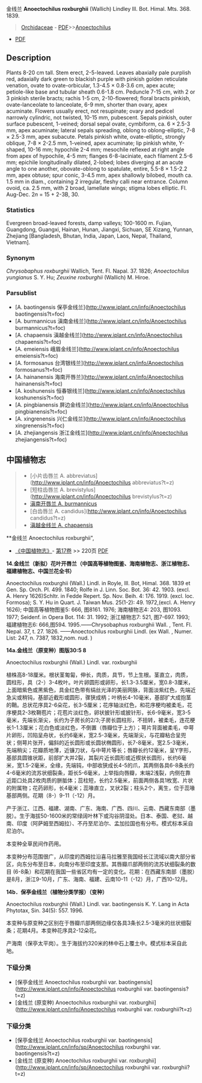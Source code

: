 金线兰 **Anoectochilus roxburghii** (Wallich) Lindley Ill. Bot. Himal. Mts. 368. 1839.

> [Orchidaceae](http://www.iplant.cn/info/Orchidaceae?t=foc) - [PDF](http://www.iplant.cn/foc/pdf/Orchidaceae.pdf)>>[Anoectochilus](http://www.iplant.cn/info/Anoectochilus?t=foc)
 - [PDF](http://www.iplant.cn/foc/pdf/Anoectochilus.pdf)

## Description

Plants 8-20 cm tall. Stem erect, 2-5-leaved. Leaves abaxially pale purplish red, adaxially dark green to blackish purple with pinkish golden reticulate venation, ovate to ovate-orbicular, 1.3-4.5 × 0.8-3.6 cm, apex acute; petiole-like base and tubular sheath 0.6-1.8 cm. Peduncle 7-15 cm, with 2 or 3 pinkish sterile bracts; rachis 1-5 cm, 2-10-flowered; floral bracts pinkish, ovate-lanceolate to lanceolate, 6-9 mm, shorter than ovary, apex acuminate. Flowers usually erect, not resupinate; ovary and pedicel narrowly cylindric, not twisted, 10-15 mm, pubescent. Sepals pinkish, outer surface pubescent, 1-veined; dorsal sepal ovate, cymbiform, ca. 6 × 2.5-3 mm, apex acuminate; lateral sepals spreading, oblong to oblong-elliptic, 7-8 × 2.5-3 mm, apex subacute. Petals pinkish white, ovate-elliptic, strongly oblique, 7-8 × 2-2.5 mm, 1-veined, apex acuminate; lip pinkish white, Y-shaped, 10-16 mm; hypochile 2-4 mm; mesochile reflexed at right angle from apex of hypochile, 4-5 mm; flanges 6-8-laciniate, each filament 2.5-6 mm; epichile longitudinally dilated, 2-lobed; lobes diverging at an acute angle to one another, obovate-oblong to spatulate, entire, 5.5-8 × 1.5-2.2 mm, apex obtuse; spur conic, 3-4.5 mm, apex shallowly bilobed, mouth ca. 1.5 mm in diam., containing 2 irregular, fleshy calli near entrance. Column ovoid, ca. 2.5 mm, with 2 broad, lamellate wings; stigma lobes elliptic. Fl. Aug-Dec. 2*n* = 15 + 2-3B, 30.

### Statistics
Evergreen broad-leaved forests, damp valleys; 100-1600 m. Fujian, Guangdong, Guangxi, Hainan, Hunan, Jiangxi, Sichuan, SE Xizang, Yunnan, Zhejiang [Bangladesh, Bhutan, India, Japan, Laos, Nepal, Thailand, Vietnam].

### Synonym
*Chrysobaphus roxburghii* Wallich, Tent. Fl. Napal. 37. 1826; *Anoectochilus yungianus* S. Y. Hu; *Zeuxine roxburghii* (Wallich) M. Hiroe.

### Parsublist

* [A.  baotingensis  保亭金线兰](http://www.iplant.cn/info/Anoectochilus baotingensis?t=foc)
* [A.  burmannicus  滇南金线兰](http://www.iplant.cn/info/Anoectochilus burmannicus?t=foc)
* [A.  chapaensis  滇越金线兰](http://www.iplant.cn/info/Anoectochilus chapaensis?t=foc)
* [A.  emeiensis  峨眉金线兰](http://www.iplant.cn/info/Anoectochilus emeiensis?t=foc)
* [A.  formosanus  台湾银线兰](http://www.iplant.cn/info/Anoectochilus formosanus?t=foc)
* [A.  hainanensis  海南开唇兰](http://www.iplant.cn/info/Anoectochilus hainanensis?t=foc)
* [A.  koshunensis  恒春银线兰](http://www.iplant.cn/info/Anoectochilus koshunensis?t=foc)
* [A.  pingbianensis  屏边金线兰](http://www.iplant.cn/info/Anoectochilus pingbianensis?t=foc)
* [A.  xingrenensis  兴仁金线兰](http://www.iplant.cn/info/Anoectochilus xingrenensis?t=foc)
* [A.  zhejiangensis  浙江金线兰](http://www.iplant.cn/info/Anoectochilus zhejiangensis?t=foc)


## 中国植物志

> * [小片齿唇兰  A.  abbreviatus](http://www.iplant.cn/info/Anoectochilus abbreviatus?t=z)
> * [短柱齿唇兰  A.  brevistylus](http://www.iplant.cn/info/Anoectochilus brevistylus?t=z)
> * [滇南开唇兰  A.  burmannicus](Anoectochilus-burmannicus-滇南金线兰.md)
> * [白齿唇兰  A.  candidus](http://www.iplant.cn/info/Anoectochilus candidus?t=z)
> * [滇越金线兰  A.  chapaensis](Anoectochilus-chapaensis-滇越金线兰.md)


**金线兰 Anoectochilus roxburghii",


* [《中国植物志》](http://www.iplant.cn/frps)- [第17卷](http://www.iplant.cn/frps/vol/17) >> 220页 [PDF](http://www.iplant.cn/frps/pdf/17/220.pdf)


**14.金线兰（新拟）花叶开唇兰（中国高等植物图鉴、海南植物志、浙江植物志、福建植物志、中国兰花全书）**

Anoectochilus roxburghii (Wall.) Lindl. in Royle, Ill. Bot, Himal. 368. 1839 et Gen. Sp. Orch. Pl. 499. 1840; Rolfe in J. Linn. Soc. Bot. 36: 42. 1903. (excl. A. Henry 1626)Schltr. in Fedde Repert. Sp. Nov. Beih. 4: 176. 1919. (excl. loc. Formosa); S. Y. Hu in Quart. J. Taiwan Mus. 25(1-2): 49. 1972,(excl. A. Henry 1626); 中国高等植物图鉴5: 666, 图8161. 1976; 海南植物志4: 203, 图1093. 1977; Seidenf. in Opera Bot. 114: 31. 1992; 浙江植物志7: 521, 图7-697. 1993; 福建植物志6: 666,图594. 1995.——Chrysobaphus roxburghii Wall. , Tent. Fl. Nepal. 37, t. 27. 1826. ——Anoectochilus roxburghii Lindl. (ex Wall. , Numer. List: 247, n. 7387, 1832,nom. nud. )

**14a.金线兰（原变种）图版30:5 8**

Anoectochilus roxburghii (Wall.) Lindl. var. roxburghii

植株高8-18厘米。根状茎匍匐，伸长，肉质，具节，节上生根。茎直立，肉质，圆柱形，具（2-）3-4枚叶。叶片卵圆形或卵形，长1.3-3.5厘米，宽0.8-3厘米，上面暗紫色或黑紫色，具金红色带有绢丝光泽的美丽网脉，背面淡紫红色，先端近急尖或稍钝，基部近截形或圆形，骤狭成柄；叶柄长4-10毫米，基部扩大成抱茎的鞘。总状花序具2-6朵花，长3-5厘米；花序轴淡红色，和花序梗均被柔毛，花序梗具2-3枚鞘苞片；花苞片淡红色，卵状披针形或披针形，长6-9毫米，宽3-5毫米，先端长渐尖，长约为子房长的2/3;子房长圆柱形，不扭转，被柔毛，连花梗长1-1.3厘米；花白色或淡红色，不倒置（唇瓣位于上方）；萼片背面被柔毛，中萼片卵形，凹陷呈舟状，长约6毫米，宽2.5-3毫米，先端渐尖，与花瓣粘合呈兜状；侧萼片张开，偏斜的近长圆形或长圆状椭圆形，长7-8毫米，宽2.5-3毫米，先端稍尖；花瓣质地薄，近镰刀状，与中萼片等长；唇瓣长约12毫米，呈Y字形，基部具圆锥状距，前部扩大并2裂，其裂片近长圆形或近楔状长圆形，长约6毫米，宽1.5-2毫米，全缘，先端钝，中部收狭成长4-5的爪，其两侧各具6-8条长约4-6毫米的流苏状细裂条，距长5-6毫米，上举指向唇瓣，末端2浅裂，内侧在靠近距口处具2枚肉质的胼胝体；蕊柱短，长约2.5毫米，前面两侧各具1枚宽、片状的附属物；花药卵形，长4毫米；蕊喙直立，叉状2裂；柱头2个，离生，位于蕊喙基部两侧。花期（8-）9-11（-12）月。

产于浙江、江西、福建、湖南、广东、海南、广西、四川、云南、西藏东南部（墨脱）。生于海拔50-1600米的常绿阔叶林下或沟谷阴湿处。日本、泰国、老挝、越南、印度（阿萨姆至西姆拉）、不丹至尼泊尔、孟加拉国也有分布。模式标本采自尼泊尔。

本变种全草民间作药用。

本变种分布范围很广，从印度的西姆拉沿喜马拉雅至我国经长江流域以南大部分省区，向东分布至日本，向南分布至印度支那。其唇瓣爪部两侧的流苏状细裂条的数目 (6-8条）和花期在我国一些省区均有一定的变化。花期：在西藏东南部（墨脱）是8月，浙江9-10月，广东、海南、福建、云南10-11（-12）月，广西10-12月。

**14b．保亭金线兰（植物分类学报）（变种）**

Anoectochilus roxburghii (Wall.) Lindl. var. baotingensis K. Y. Lang in Acta Phytotax, Sin. 34(5): 557. 1996.

本变种与原变种之区别在于唇瓣爪部两侧边缘仅各具3条长2.5-3毫米的丝状细裂条；花期4月。本变种花序具2-12朵花。

产海南（保亭太平岗）。生于海拔约320米的林中石上覆土中。模式标本采自此地。

### 下级分类
* [保亭金线兰  Anoectochilus roxburghii var. baotingensis](http://www.iplant.cn/info/Anoectochilus roxburghii var. baotingensis?t=z)
* [金线兰 (原变种)  Anoectochilus roxburghii var. roxburghii](http://www.iplant.cn/info/Anoectochilus roxburghii var. roxburghii?t=z)

### 下级分类
* [保亭金线兰  Anoectochilus roxburghii var. baotingensis](http://www.iplant.cn/info/sp/Anoectochilus roxburghii var. baotingensis?t=z)
* [金线兰 (原变种)  Anoectochilus roxburghii var. roxburghii](http://www.iplant.cn/info/sp/Anoectochilus roxburghii var. roxburghii?t=z)
